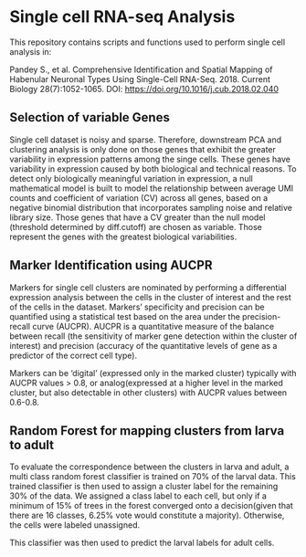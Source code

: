 # Single cell RNA-seq Analysis 
This repository contains scripts and functions used to perform single cell analysis in:

Pandey S., et al. Comprehensive Identification and Spatial Mapping of Habenular Neuronal Types Using Single-Cell RNA-Seq. 2018. Current Biology 28(7):1052-1065. DOI: https://doi.org/10.1016/j.cub.2018.02.040



## Selection of variable Genes 
Single cell dataset is noisy and sparse. Therefore, downstream PCA and clustering analysis is only done on those genes that exhibit the greater variability in expression patterns among the singe cells. These genes have variability in expression caused by both biological and technical reasons. To detect only biologically meaningful variation in expression, a null mathematical model is built to model the relationship between average UMI counts and  coefficient of variation (CV) across all genes, based on a negative binomial distribution that incorporates sampling noise and relative library size. Those genes that have a CV greater than the null model (threshold determined by diff.cutoff) are chosen as variable. Those represent the genes with the greatest biological variabilities. 


## Marker Identification using AUCPR

Markers for single cell clusters are nominated by performing a differential expression analysis between the cells in the cluster of interest and the rest of the cells in the dataset. Markers’ specificity and precision can be quantified using a statistical test based on the area under theprecision-recall curve (AUCPR). AUCPR is a quantitative measure of the balance between recall (the sensitivity of marker gene detection within the cluster of interest) and precision (accuracy of the quantitative levels of gene as a predictor of the correct cell type).Markers can be ‘digital’ (expressed only in the marked cluster) typically with AUCPR values > 0.8, or analog(expressed at a higher level in the marked cluster, but also detectable in other clusters) with AUCPR values between 0.6-0.8. 

## Random Forest for mapping clusters from larva to adult 

To evaluate the correspondence between the clusters in larva and adult, a multi class random forest classifier is trained on 70% of the larval data. This trained classifier is then used to assign a cluster label for the remaining 30% of the data. We assigned a class label to each cell, but only if a minimum of 15% of trees in the forest converged onto a decision(given that there are 16 classes, 6.25% vote would constitute a majority). Otherwise, the cells were labeled unassigned. 

This classifier was then used to predict the larval labels for adult cells.




